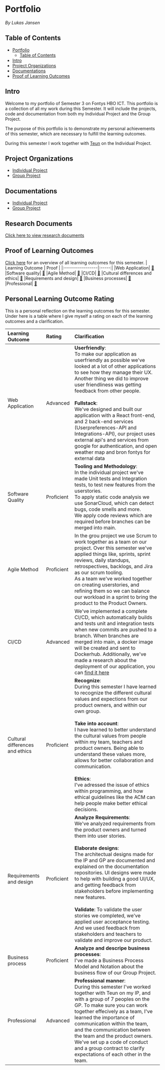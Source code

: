 
# Portfolio
*By Lukas Jansen*
## Table of Contents
- [Portfolio](#portfolio)
  - [Table of Contents](#table-of-contents)
- [Intro](#intro)
- [Project Organizations](#project-organizations)
- [Documentations](#documentations)
- [Proof of Learning Outcomes](#proof-of-learning-outcomes)


## Intro
Welcome to my portfolio of Semester 3 on Fontys HBO ICT. 
This portfolio is a collection of all my work during this Semester.
It will include the projects, code and documentation from both my Individual Project and the Group Project.

The purpose of this portfolio is to demonstrate my personal achievements of this semester, which are necessary to fulfill the learning outcomes.

During this semester I work together with [Teun](https://github.com/TeunMos) on the Individual Project.

## Project Organizations
- [Individual Project](https://github.com/IPS3-DB04-Teun-Mos-Lukas-Jansen)
- [Group Project](https://github.com/Modus-1)

## Documentations
- [Individual Project](https://github.com/IPS3-DB04-Teun-Mos-Lukas-Jansen/Documentation)
- [Group Project](https://github.com/Modus-1/documentation)

## Research Documents
[Click here to view research documents](https://github.com/IPS3-DB04-Teun-Mos-Lukas-Jansen/Documentation/blob/main/ResearchDocuments.md)

## Proof of Learning Outcomes
[Click here](https://github.com/LukasJansen100/Portfolio-IPS3/blob/main/LearningOutcomes.md) for an overview of all learning outcomes for this semester.
| Learning Outcome | Proof |
|:-----------------|:-----:|
|Web Application| [🔗](https://github.com/LukasJansen100/Portfolio-IPS3/blob/main/proof/web-application.md)
|Software quality| [🔗](https://github.com/LukasJansen100/Portfolio-IPS3/blob/main/proof/software-quality.md)
|Agile Method| [🔗](https://github.com/LukasJansen100/Portfolio-IPS3/blob/main/proof/agile-method.md)
|CI/CD| [🔗](https://github.com/LukasJansen100/Portfolio-IPS3/blob/main/proof/CI-CD.md)
|Cultural differences and ethics| [🔗](https://github.com/LukasJansen100/Portfolio-IPS3/blob/main/proof/cultural-differences-and-ethics.md)
|Requirements and design| [🔗](https://github.com/LukasJansen100/Portfolio-IPS3/blob/main/proof/requirements-and-design.md)
|Business processes| [🔗](https://github.com/LukasJansen100/Portfolio-IPS3/blob/main/proof/business-process.md)
|Professional| [🔗](https://github.com/LukasJansen100/Portfolio-IPS3/blob/main/proof/professional.md)

## Personal Learning Outcome Rating
This is a personal  reflection on the learning outcomes for this semester.
Under here is a table where I give myself a rating on each of the learning outcomes and a clarification.

|Learning Outcome|Rating|Clarification|
|:---------------|:-----|:--------|
|Web Application|Advanced|**Userfriendly**: <br/>To make our application as userfriendly as possible we've looked at a lot of other applications to see how they manage their UX. Another thing we did to improve user friendliness was getting feedback from other people. <br/> <br/> **Fullstack**:<br/> We've designed and built our application with a React front-end, and 2 back-end services (Userpreferences-API and Integrations-API), our project uses external api's and services from google for authentication, and open weather map and bron fontys for external data|
|Software Quality|Proficient|**Tooling and Methodology**:<br/> In the individual project we've made Unit tests and Integration tests, to test new features from the userstories. <br/> To apply static code analysis we use SonarCloud, which can detect bugs, code smells and more.<br/> We apply code reviews which are required before branches can be merged into main. 
|Agile Method|Proficient|In the grou project we use Scrum to work together as a team on our project. Over this semester we've applied things like, sprints, sprint reviews, daily standups, retrospectives, backlogs, and Jira as our scrum tooling. <br/> As a team we've worked together on creating userstories, and refining them so we can balance our workload in a sprint to bring the product to the Product Owners.|
|CI/CD|Advanced|We've implemented a complete CI/CD, which automatically builds and tests unit and integration tests when new commits are pushed to a branch. When branches are merged into main, a docker image will be created and sent to Dockerhub. Additionally, we've made a research about the deployment of our application, you can [find it here](https://github.com/IPS3-DB04-Teun-Mos-Lukas-Jansen/Documentation/blob/main/ResearchDocuments.md)|
|Cultural differences and ethics|Proficient|**Recognize**: <br/> During this semester I have learned to recognize the different cultural values and expections from our product owners, and within our own group. <br/><br/> **Take into account**: <br/> I have learned to better understand the cultural values from people within my team, teachers and product owners. Being able to understand these values more, allows for better collaboration and communication. <br/><br/> **Ethics**: <br/>I've adressed the issue of ethics within programming, and how ethical guidelines like the ACM can help people make better ethical decisions.|
|Requirements and design|Proficient|**Analyze Requirements**: <br/> We've analyzed requirements from the product owners and turned them into user stories. <br/><br/>**Elaborate designs**: <br/> The architectual designs made for the IP and GP are documented and explained on the documentation repositories. UI designs were made to help with building a good UI/UX, and getting feedback from stakeholders before implementing new features. <br/><br/>**Validate**: To validate the user stories we completed, we've applied user acceptance testing. And we used feedback from stakeholders and teachers to validate and improve our product. |
|Business process|Proficient|**Analyze and descripe business processes**: <br/> I've made a Business Process Model and Notation about the business flow of our Group Project.|
|Professional|Advanced|**Professional manner**:<br/> During this semester I've worked together with Teun on my IP, and with a group of 7 peoples on the GP. To make sure you can work together effecively as a team, I've learned the importance of communication within the team, and the communication between the team and the product owners. We've set up a code of conduct and a group contract to clarify expectations of each other in the team.   |

